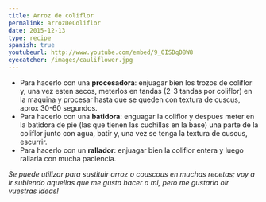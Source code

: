 ```yaml
---
title: Arroz de coliflor
permalink: arrozDeColiflor
date: 2015-12-13
type: recipe
spanish: true
youtubeurl: http://www.youtube.com/embed/9_0ISDqD8W8
eyecatcher: /images/cauliflower.jpg
---
```


* Para hacerlo con una **procesadora**: enjuagar bien los trozos de coliflor y, una vez esten secos, meterlos en tandas (2-3 tandas por coliflor) en la maquina y procesar hasta que se queden con textura de cuscus, aprox 30-60 segundos. 
* Para hacerlo con una **batidora**: enguagar la coliflor y despues meter en la batidora de pie (las que tienen las cuchillas en la base) una parte de la coliflor junto con agua, batir y, una vez se tenga la textura de cuscus, escurrir. 
* Para hacerlo con un **rallador**: enjuagar bien la coliflor entera y luego rallarla con mucha paciencia. 

_Se puede utilizar para sustituir arroz o couscous en muchas recetas; voy a ir subiendo aquellas que me gusta hacer a mi, pero me gustaria oir vuestras ideas!_

